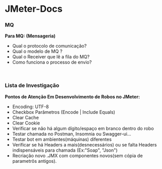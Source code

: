 # JMeter-Docs
### MQ
**Para MQ: (Mensageria)**
- Qual o protocolo de comunicação?
- Qual o modelo de MQ ?
- Qual o Receiver que lê a fila do MQ?
- Como funciona o processo de envio?
 <br />

### Lista de Investigação
**Pontos de Atenção Em Desenvolvimento de Robos no JMeter:**
- Encoding: UTF-8
- Checkbox Parâmetros (Encode | Include Equals)
- Clear Cache
- Clear Cookie
- Verificar se não há algum dígito/espaço em branco dentro do robo
- Testar chamada no Postman, Insomnia ou Swagger-ui...
- Testar bot em ambientes(máquinas) diferentes
- Verificar se há Headers a mais(desnecessários) ou se falta Headers indispensáveis para chamada (Ex:"Soap", "Json")
- Recriação novo .JMX com componentes novos(sem cópia de parametrôs antigos).
